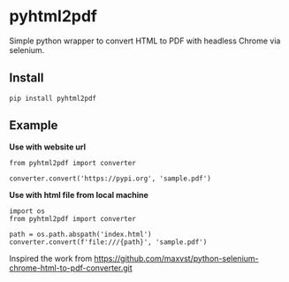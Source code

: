 # pyhtml2pdf
Simple python wrapper to convert HTML to PDF with headless Chrome via selenium.

## Install
```
pip install pyhtml2pdf
```

## Example

**Use with website url**

```
from pyhtml2pdf import converter

converter.convert('https://pypi.org', 'sample.pdf')
```

**Use with html file from local machine**

```
import os
from pyhtml2pdf import converter

path = os.path.abspath('index.html')
converter.convert(f'file:///{path}', 'sample.pdf')
```

Inspired the work from https://github.com/maxvst/python-selenium-chrome-html-to-pdf-converter.git